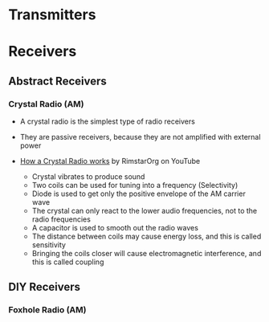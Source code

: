 # Transmitters
# Receivers
## Abstract Receivers
### Crystal Radio (AM)
- A crystal radio is the simplest type of radio receivers
- They are passive receivers, because they are not amplified with external power

- [How a Crystal Radio works](https://www.youtube.com/watch?v=0-PParSmwtE&pp=ygUJZGl5IGRpb2Rl) by RimstarOrg on YouTube
	- Crystal vibrates to produce sound
	- Two coils can be used for tuning into a frequency (Selectivity)
	- Diode is used to get only the positive envelope of the AM carrier wave
	- The crystal can only react to the lower audio frequencies, not to the radio frequencies
	- A capacitor is used to smooth out the radio waves
	- The distance between coils may cause energy loss, and this is called sensitivity
	- Bringing the coils closer will cause electromagnetic interference, and this is called coupling
## DIY Receivers
### Foxhole Radio (AM)
